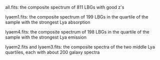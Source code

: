 

all.fits: the composite spectrum of 811 LBGs with good z's

lyaem1.fits: the composite spectrum of 199 LBGs in the quartile of the
sample with the strongest Lya absorption

lyaem4.fits: the composite spectrum of 198 LBGs in the quartile of the
sample with the strongest Lya emission

lyaem2.fits and lyaem3.fits: the composite spectra of the two middle Lya
quartiles, each with about 200 galaxy spectra


